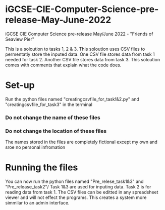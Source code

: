 # iGCSE-CIE-Computer-Science-pre-release-May-June-2022
iGCSE CIE Computer Science pre-release May/June 2022 - "Friends of Seaview Pier"

This is a soloution to tasks 1, 2 & 3.
This soloution uses CSV files to permentatly store the inputed data.
One CSV file stores data from task 1 needed for task 2.
Another CSV file stores data from task 3.
This soloution comes with comments that explain what the code does.

# Set-up
Run the python files named "creatingcsvfile_for_task!&2.py" and "creatingcsvfile_for_task3" in the terminal

  ### Do not change the name of these files
  ### Do not change the location of these files

The names stored in the files are completely fictional except my own and sroe no personal infromation

# Running the files

You can now run the python files named "Pre_relese_task1&3" and "Pre_release_task2"/
Task 1&3 are used for inputing data.
Task 2 is for reading data from task 1.
The CSV files can be editted in any spreadsheet viewer and will not effect the programs.
This creates a system more simmilar to an admin interface.
